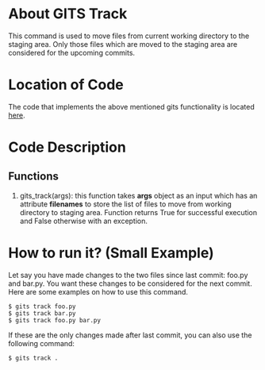 # About GITS Track
This command is used to move files from current working directory to the staging area. 
Only those files which are moved to the staging area are considered for the upcoming commits.  

# Location of Code
The code that implements the above mentioned gits functionality is located [here](https://github.com/greyfiles/GITS/blob/master/code/gits_track.py).

# Code Description
## Functions
1. gits_track(args): 
this function takes **args** object as an input which has an attribute **filenames** to store the list of files to move from working directory to staging area. 
Function returns True for successful execution and False otherwise with an exception.

# How to run it? (Small Example)
Let say you have made changes to the two files since last commit: foo.py and bar.py. You want these changes to be considered for the next commit. Here are some examples on how to use this command. 
```
$ gits track foo.py
$ gits track bar.py
$ gits track foo.py bar.py
```
If these are the only changes made after last commit, you can also use the following command:
```
$ gits track .   
```